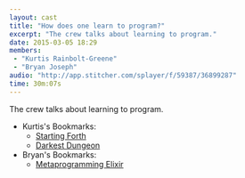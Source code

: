 ```yaml
---
layout: cast
title: "How does one learn to program?"
excerpt: "The crew talks about learning to program."
date: 2015-03-05 18:29
members:
 - "Kurtis Rainbolt-Greene"
 - "Bryan Joseph"
audio: "http://app.stitcher.com/splayer/f/59387/36899287"
time: 30m:07s
---
```


The crew talks about learning to program.

  - Kurtis's Bookmarks:
    - [Starting Forth](http://www.amazon.com/Starting-Forth-Prentice-Hall-Software-Series/dp/0138430799)
    - [Darkest Dungeon](http://www.darkestdungeon.com/)
  - Bryan's Bookmarks:
    - [Metaprogramming Elixir](https://pragprog.com/book/cmelixir/metaprogramming-elixir)
